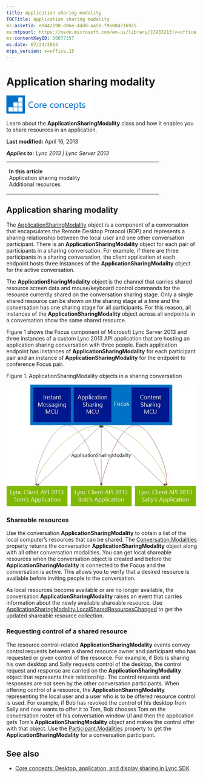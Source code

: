 ```yaml
---
title: Application sharing modality
TOCTitle: Application sharing modality
ms:assetid: e0442198-d86e-4dd0-aa5b-f9b004716925
ms:mtpsurl: https://msdn.microsoft.com/en-us/library/JJ933213(v=office.15)
ms:contentKeyID: 50877357
ms.date: 07/24/2014
mtps_version: v=office.15
---
```


# Application sharing modality

![Core concepts](images/JJ933133.mod_icon_CoreConcepts_long(Office.15).png "Core concepts")

Learn about the **ApplicationSharingModality** class and how it enables you to share resources in an application.

**Last modified:** April 16, 2013

***Applies to:** Lync 2013 | Lync Server 2013*

<table>
<colgroup>
<col style="width: 50%" />
<col style="width: 50%" />
</colgroup>
<tbody>
<tr class="odd">
<td><p><strong>In this article</strong><br />
Application sharing modality<br />
Additional resources</p></td>
<td><p></p></td>
</tr>
</tbody>
</table>

## Application sharing modality

The [ApplicationSharingModality](https://msdn.microsoft.com/en-us/library/jj275536\(v=office.15\)) object is a component of a conversation that encapsulates the Remote Desktop Protocol (RDP) and represents a sharing relationship between the local user and one other conversation participant. There is an **ApplicationSharingModality** object for each pair of participants in a sharing conversation. For example, if there are three participants in a sharing conversation, the client application at each endpoint hosts three instances of the **ApplicationSharingModality** object for the active conversation.

The **ApplicationSharingModality** object is the channel that carries shared resource screen data and mouse/keyboard control commands for the resource currently shared on the conversation sharing stage. Only a single shared resource can be shown on the sharing stage at a time and the conversation has one sharing stage for all participants. For this reason, all instances of the **ApplicationSharingModality** object across all endpoints in a conversation show the same shared resource.

Figure 1 shows the Focus component of Microsoft Lync Server 2013 and three instances of a custom Lync 2013 API application that are hosting an application sharing conversation with three people. Each application endpoint has instances of **ApplicationSharingModality** for each participant pair and an instance of **ApplicationSharingModality** for the endpoint to conference Focus pair.

Figure 1. ApplicationSharingModality objects in a sharing conversation

  
![Shows the ApplicationSharingModality objects.](images/JJ933213.LyncClient(Office.15).jpg "Shows the ApplicationSharingModality objects.")

### Shareable resources

Use the conversation **ApplicationSharingModality** to obtain a list of the local computer’s resources that can be shared. The [Conversation.Modalities](https://msdn.microsoft.com/en-us/library/jj275560\(v=office.15\)) property returns the conversation **ApplicationSharingModality** object along with all other conversation modalities. You can get local shareable resources when the conversation object is created and before the **ApplicationSharingModality** is connected to the Focus and the conversation is active. This allows you to verify that a desired resource is available before inviting people to the conversation.

As local resources become available or are no longer available, the conversation **ApplicationSharingModality** raises an event that carries information about the newly available shareable resource. Use [ApplicationSharingModality.LocalSharedResourcesChanged](https://msdn.microsoft.com/en-us/library/jj276856\(v=office.15\)) to get the updated shareable resource collection.

### Requesting control of a shared resource

The resource control-related **ApplicationSharingModality** events convey control requests between a shared resource owner and participant who has requested or given control of the resource. For example, if Bob is sharing his own desktop and Sally requests control of the desktop, the control request and response are carried on the **ApplicationSharingModality** object that represents their relationship. The control requests and responses are not seen by the other conversation participants. When offering control of a resource, the **ApplicationSharingModality** representing the local user and a user who is to be offered resource control is used. For example, if Bob has revoked the control of his desktop from Sally and now wants to offer it to Tom, Bob chooses Tom on the conversation roster of his conversation window UI and then the application gets Tom’s **ApplicationSharingModality** object and makes the control offer with that object. Use the [Participant.Modalities](https://msdn.microsoft.com/en-us/library/jj267336\(v=office.15\)) property to get the **ApplicationSharingModality** for a conversation participant.

## See also

  - [Core concepts: Desktop, application, and display sharing in Lync SDK](core-concepts-desktop-application-and-display-sharing-in-lync-sdk.md)

